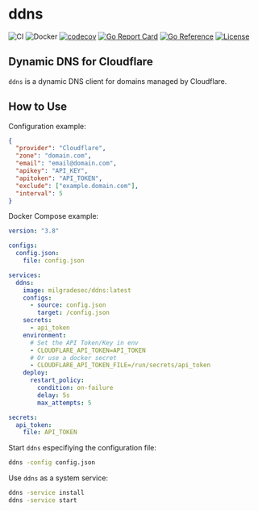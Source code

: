 # ddns

![CI](https://github.com/milgradesec/ddns/workflows/CI/badge.svg)
![Docker](https://github.com/milgradesec/ddns/workflows/Docker/badge.svg)
[![codecov](https://codecov.io/gh/milgradesec/ddns/branch/master/graph/badge.svg)](https://codecov.io/gh/milgradesec/ddns)
[![Go Report Card](https://goreportcard.com/badge/milgradesec/ddns)](https://goreportcard.com/badge/github.com/milgradesec/ddns)
[![Go Reference](https://pkg.go.dev/badge/github.com/milgradesec/ddns.svg)](https://pkg.go.dev/github.com/milgradesec/ddns)
[![License](https://img.shields.io/badge/License-Apache%202.0-blue.svg)](https://github.com/milgradesec/ddns/blob/master/LICENSE)

## Dynamic DNS for Cloudflare

`ddns` is a dynamic DNS client for domains managed by Cloudflare.

## How to Use

Configuration example:

```json
{
  "provider": "Cloudflare",
  "zone": "domain.com",
  "email": "email@domain.com",
  "apikey": "API_KEY",
  "apitoken": "API_TOKEN",
  "exclude": ["example.domain.com"],
  "interval": 5
}
```

Docker Compose example:

```yaml
version: "3.8"

configs:
  config.json:
    file: config.json

services:
  ddns:
    image: milgradesec/ddns:latest
    configs:
      - source: config.json
        target: /config.json
    secrets:
      - api_token
    environment:
      # Set the API Token/Key in env
      - CLOUDFLARE_API_TOKEN=API_TOKEN
      # Or use a docker secret
      - CLOUDFLARE_API_TOKEN_FILE=/run/secrets/api_token
    deploy:
      restart_policy:
        condition: on-failure
        delay: 5s
        max_attempts: 5

secrets:
  api_token:
    file: API_TOKEN
```

Start `ddns` especifiying the configuration file:

```cmd
ddns -config config.json
```

Use `ddns` as a system service:

```cmd
ddns -service install
ddns -service start
```
